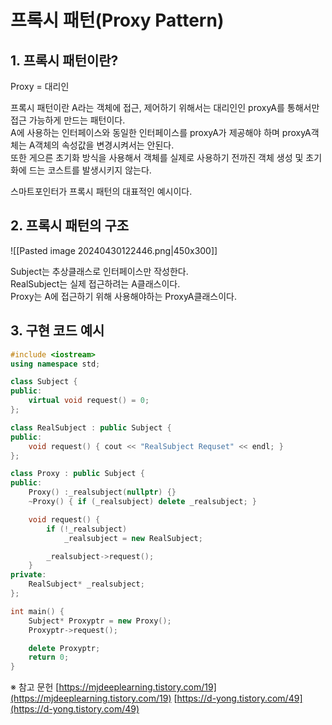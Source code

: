 # 프록시 패턴(Proxy Pattern)  

## 1. 프록시 패턴이란?

Proxy = 대리인  

프록시 패턴이란 A라는 객체에 접근, 제어하기 위해서는 대리인인 proxyA를 통해서만 접근 가능하게 만드는 패턴이다.  
A에 사용하는 인터페이스와 동일한 인터페이스를 proxyA가 제공해야 하며 proxyA객체는 A객체의 속성값을 변경시켜서는 안된다.  
또한 게으른 초기화 방식을 사용해서 객체를 실제로 사용하기 전까진 객체 생성 및 초기화에 드는 코스트를 발생시키지 않는다.  

스마트포인터가 프록시 패턴의 대표적인 예시이다.


## 2. 프록시 패턴의 구조

![[Pasted image 20240430122446.png|450x300]]

Subject는 추상클래스로 인터페이스만 작성한다.  
RealSubject는 실제 접근하려는 A클래스이다.  
Proxy는 A에 접근하기 위해 사용해야하는 ProxyA클래스이다.


## 3. 구현 코드 예시

```C++
#include <iostream>
using namespace std;

class Subject {
public:
	virtual void request() = 0;
};

class RealSubject : public Subject {
public:
	void request() { cout << "RealSubject Requset" << endl; }
};

class Proxy : public Subject {
public:
	Proxy() :_realsubject(nullptr) {}
	~Proxy() { if (_realsubject) delete _realsubject; }

	void request() {
		if (!_realsubject)
			_realsubject = new RealSubject;

		_realsubject->request();
	}
private:
	RealSubject* _realsubject;
};

int main() {
	Subject* Proxyptr = new Proxy();
	Proxyptr->request();

	delete Proxyptr;
	return 0;
}
```






※ 참고 문헌
[https://mjdeeplearning.tistory.com/19](https://mjdeeplearning.tistory.com/19)
[https://d-yong.tistory.com/49](https://d-yong.tistory.com/49)